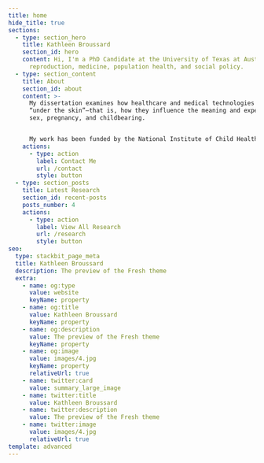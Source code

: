 ```yaml
---
title: home
hide_title: true
sections:
  - type: section_hero
    title: Kathleen Broussard
    section_id: hero
    content: Hi, I'm a PhD Candidate at the University of Texas at Austin. I study
      reproduction, medicine, population health, and social policy.
  - type: section_content
    title: About
    section_id: about
    content: >-
      My dissertation examines how healthcare and medical technologies get
      “under the skin”—that is, how they influence the meaning and experience of
      sex, pregnancy, and childbearing. 


      My work has been funded by the National Institute of Child Health and Human Development and the Society of Family planning, and has been published in Social Science and Medicine, Population Studies, Contraception, American Journal of Public Health, Perspectives on Sexual and Reproductive Health, AJOG, and BMJ Sexual and Reproductive Health. Outside of academia, my research has also been featured in major news outlets, including The New York Times, The Atlantic, and Wired.
    actions:
      - type: action
        label: Contact Me
        url: /contact
        style: button
  - type: section_posts
    title: Latest Research
    section_id: recent-posts
    posts_number: 4
    actions:
      - type: action
        label: View All Research
        url: /research
        style: button
seo:
  type: stackbit_page_meta
  title: Kathleen Broussard
  description: The preview of the Fresh theme
  extra:
    - name: og:type
      value: website
      keyName: property
    - name: og:title
      value: Kathleen Broussard
      keyName: property
    - name: og:description
      value: The preview of the Fresh theme
      keyName: property
    - name: og:image
      value: images/4.jpg
      keyName: property
      relativeUrl: true
    - name: twitter:card
      value: summary_large_image
    - name: twitter:title
      value: Kathleen Broussard
    - name: twitter:description
      value: The preview of the Fresh theme
    - name: twitter:image
      value: images/4.jpg
      relativeUrl: true
template: advanced
---
```

